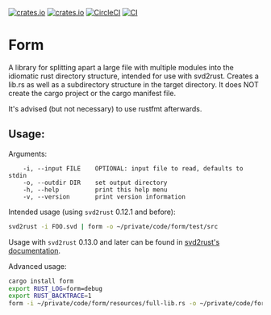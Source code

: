[![crates.io](https://img.shields.io/crates/d/form.svg)](https://crates.io/crates/form)
[![crates.io](https://img.shields.io/crates/v/form.svg)](https://crates.io/crates/form)
[![CircleCI](https://circleci.com/gh/djmcgill/form/tree/main.svg?style=svg)](https://circleci.com/gh/djmcgill/form/tree/main)
[![CI](https://github.com/djmcgill/form/workflows/ci.yaml/badge.svg?branch=main)](https://github.com/djmcgill/form)

# Form

A library for splitting apart a large file with multiple modules into the idiomatic rust directory structure, intended for use with svd2rust.
Creates a lib.rs as well as a subdirectory structure in the target directory. It does NOT create the cargo project or the cargo manifest file.

It's advised (but not necessary) to use rustfmt afterwards.
## Usage:
Arguments:
```
    -i, --input FILE    OPTIONAL: input file to read, defaults to stdin
    -o, --outdir DIR    set output directory
    -h, --help          print this help menu
    -v, --version       print version information
```


Intended usage (using `svd2rust` 0.12.1 and before):
```bash
svd2rust -i FOO.svd | form -o ~/private/code/form/test/src
```
Usage with `svd2rust` 0.13.0 and later can be found in [svd2rust's documentation](https://docs.rs/svd2rust/).

Advanced usage:
```bash
cargo install form
export RUST_LOG=form=debug
export RUST_BACKTRACE=1
form -i ~/private/code/form/resources/full-lib.rs -o ~/private/code/form/test/src
```
